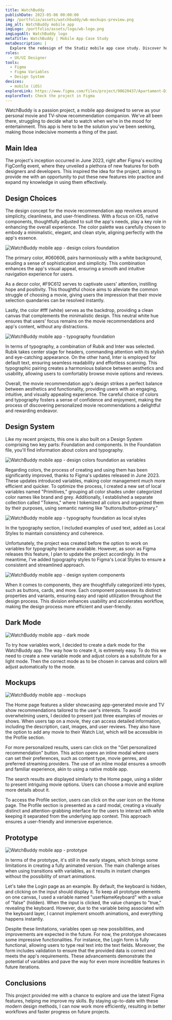 ```yaml
---
title: WatchBuddy
publishDate: 2023-05-06 00:00:00
img: /portfolio/assets/watchbuddy/wb-mockups-preview.png
img_alt: WatchBuddy mobile app
imgLogo: /portfolio/assets/logo/wb-logo.png
imgLogoAlt: WatchBuddy logo
metaTitle: WatchBuddy | Mobile App Case Study
metaDescription: |
  Explore the redesign of the Studiz mobile app case study. Discover how I enhanced the user experience, created a design system, and improved the flow for students. Gain insights into the development process and design decisions for a smarter and more rewarding student experience.
roles:
  - UX/UI Designer
tools:
  - Figma
  - Figma Variables
  - Design System
devices:
  - mobile (iOS)
exploreLink: https://www.figma.com/files/project/90620437/Apartament-Diamond?fuid=905089920007374278
exploreText: Check the project in Figma
---
```


WatchBuddy is a passion project, a mobile app designed to serve as your personal movie and TV-show recommendation companion. We've all been there, struggling to decide what to watch when we're in the mood for entertainment. This app is here to be the solution you've been seeking, making those indecisive moments a thing of the past.

## Main Idea

The project's inception occurred in June 2023, right after Figma's exciting FigConfig event, where they unveiled a plethora of new features for both designers and developers. This inspired the idea for the project, aiming to provide me with an opportunity to put these new features into practice and expand my knowledge in using them effectively.

## Design Choices

The design concept for the movie recommendation app revolves around simplicity, cleanliness, and user-friendliness. With a focus on iOS, native components, thoughtfully adjusted to suit the app's needs, play a key role in enhancing the overall experience. The color palette was carefully chosen to embody a minimalistic, elegant, and clean style, aligning perfectly with the app's essence.

![WatchBuddy mobile app - design colors foundation](/portfolio/assets/watchbuddy/wb-foundation-colors.jpg)

The primary color, #060606, pairs harmoniously with a white background, exuding a sense of sophistication and simplicity. This combination enhances the app's visual appeal, ensuring a smooth and intuitive navigation experience for users.

As a decor color, #F9C612 serves to captivate users' attention, instilling hope and positivity. This thoughtful choice aims to alleviate the common struggle of choosing a movie, giving users the impression that their movie selection quandaries can be resolved instantly.

Lastly, the color #fff (white) serves as the backdrop, providing a clean canvas that complements the minimalistic design. This neutral white hue ensures that users' focus remains on the movie recommendations and app's content, without any distractions.

![WatchBuddy mobile app - typography foundation](/portfolio/assets/watchbuddy/wb-foundation-typography.jpg)

In terms of typography, a combination of Rubik and Inter was selected. Rubik takes center stage for headers, commanding attention with its stylish and eye-catching appearance. On the other hand, Inter is employed for default text, ensuring seamless readability and effortless scanning. This typographic pairing creates a harmonious balance between aesthetics and usability, allowing users to comfortably browse movie options and reviews.

Overall, the movie recommendation app's design strikes a perfect balance between aesthetics and functionality, providing users with an engaging, intuitive, and visually appealing experience. The careful choice of colors and typography fosters a sense of confidence and enjoyment, making the process of discovering personalized movie recommendations a delightful and rewarding endeavor.

## Design System

Like my recent projects, this one is also built on a Design System comprising two key parts: Foundation and components. In the Foundation file, you'll find information about colors and typography.

![WatchBuddy mobile app - design colors foundation as variables](/portfolio/assets/watchbuddy/wb-foundation-colors-variables.jpg)

Regarding colors, the process of creating and using them has been significantly improved, thanks to Figma's updates released in June 2023. These updates introduced variables, making color management much more efficient and quicker. To optimize the process, I created a new set of local variables named "Primitives," grouping all color shades under categorized color names like brand and grey. Additionally, I established a separate collection called "Tokens," where I tokenized all colors and organized them by their purposes, using semantic naming like "buttons/button-primary."

![WatchBuddy mobile app - typography foundation as local styles](/portfolio/assets/watchbuddy/wb-foundation-typography-local-styles.jpg)

In the typography section, I included examples of used text, added as Local Styles to maintain consistency and coherence.

Unfortunately, the project was created before the option to work on variables for typography became available. However, as soon as Figma releases this feature, I plan to update the project accordingly. In the meantime, I've added typography styles to Figma's Local Styles to ensure a consistent and streamlined approach.

![WatchBuddy mobile app - design system components](/portfolio/assets/watchbuddy/wb-design-system-components.jpg)

When it comes to components, they are thoughtfully categorized into types, such as buttons, cards, and more. Each component possesses its distinct properties and variants, ensuring easy and rapid utilization throughout the design process. This division enhances usability and accelerates workflow, making the design process more efficient and user-friendly.

## Dark Mode

![WatchBuddy mobile app - dark mode](/portfolio/assets/watchbuddy/wb-dark-mode.jpg)

To try how variables work, I decided to create a dark mode for the WatchBuddy app. The way how to create it, is extremely easy. To do this we need to create a new variable mode and adjust colors as a substitute for a light mode. Then the correct mode as to be chosen in canvas and colors will adjust automatically to the mode. 

## Mockups

![WatchBuddy mobile app - mockups](/portfolio/assets/watchbuddy/wb-mockups.jpg)

The Home page features a slider showcasing app-generated movie and TV show recommendations tailored to the user's interests. To avoid overwhelming users, I decided to present just three examples of movies or shows. When users tap on a movie, they can access detailed information, including the description, cast, images, and user reviews. They also have the option to add any movie to their Watch List, which will be accessible in the Profile section.

For more personalized results, users can click on the "Get personalized recommendation" button. This action opens an inline modal where users can set their preferences, such as content type, movie genres, and preferred streaming providers. The use of an inline modal ensures a smooth and familiar experience, akin to using a native mobile app.

The search results are displayed similarly to the Home page, using a slider to present intriguing movie options. Users can choose a movie and explore more details about it.

To access the Profile section, users can click on the user icon on the Home page. The Profile section is presented as a card modal, creating a visually distinct and attention-grabbing interface for the users to interact with while keeping it separated from the underlying app context. This approach ensures a user-friendly and immersive experience.

## Prototype

![WatchBuddy mobile app - prototype](/portfolio/assets/watchbuddy/wb-prototype.jpg)

In terms of the prototype, it's still in the early stages, which brings some limitations in creating a fully animated version. The main challenge arises when using transitions with variables, as it results in instant changes without the possibility of smart animations.

Let's take the Login page as an example. By default, the keyboard is hidden, and clicking on the input should display it. To keep all prototype elements on one canvas, I used a variable named "userNameKeyboard" with a value of "false" (hidden). When the input is clicked, the value changes to "true," revealing the keyboard. However, due to the variable being associated with the keyboard layer, I cannot implement smooth animations, and everything happens instantly.

Despite these limitations, variables open up new possibilities, and improvements are expected in the future. For now, the prototype showcases some impressive functionalities. For instance, the Login form is fully functional, allowing users to type real text into the text fields. Moreover, the form includes validation to ensure that the provided data is correct and meets the app's requirements. These advancements demonstrate the potential of variables and pave the way for even more incredible features in future iterations.

## Conclusions

This project provided me with a chance to explore and use the latest Figma features, helping me improve my skills. By staying up-to-date with these modern design methods, I can now work more efficiently, resulting in better workflows and faster progress on future projects.